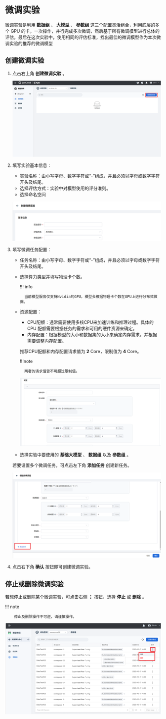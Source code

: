# 微调实验

微调实验是利用 **数据组** 、 **大模型** 、 **参数组** 这三个配置灵活组合，利用底层的多个 GPU 的卡，一次操作，并行完成多次微调，然后基于所有微调模型进行总体的评估，最后在这次实验中，使用相同的评估标准，找出最佳的微调模型作为本次微调实验的推荐的微调模型

## 创建微调实验

1. 点击右上角 **创建微调实验** 。

    ![创建微调实验](images/create-fine-tuning-experiment、.png)

2. 填写实验基本信息：
    - 实验名称：由小写字母、数字字符或“-”组成，并且必须以字母或数字字符开头及结尾。
    - 选择评估方式：实验中对模型使用的评分准则。
    - 选择命名空间

    ![实验基本信息](images/basic-information-of-experiment.png)

3. 填写微调任务配置：
    - 任务名称：由小写字母、数字字符或“-”组成，并且必须以字母或数字字符开头及结尾。
    - 选择算力类型并填写物理卡个数。

        !!! info

            当前模型服务仅支持Nvidia的GPU，模型会根据物理卡个数在GPU上进行分布式微调。

    - 资源配置：
        - CPU配额：通常需要使用多核CPU来加速训练和推理过程。具体的 CPU 配额需要根据任务的需求和可用的硬件资源来确定。
        - 内存配置：根据模型的大小和数据集的大小来确定内存需求，并根据需要调整内存配置。

        推荐CPU配额和内存配置请求值为 **2** Core，限制值为 **4** Core。

        !!!note

            两者的请求值皆不可超过限制值。

        ![任务配置](images/resource-allocation.png)

    - 选择实验中要使用的 **基础大模型** 、 **数据组** 以及 **参数组** 。

    若要设置多个微调任务，可点击左下角 **添加任务** 创建新任务。

    ![alt text](images/add-task.png)

4. 点击右下角 **确认** 按钮即可创建微调实验。

## 停止或删除微调实验

若想停止或删除某个微调实验，可点击右侧 **⋮** 按钮，选择 **停止** 或 **删除** 。

!!! note

        停止及删除操作不可逆，请谨慎操作。
![停止或删除微调实验](images/delete-fine-tuning-experiment.png)
